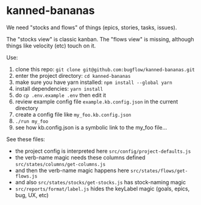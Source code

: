 # kanned-bananas

We need "stocks and flows" of things (epics, stories, tasks, issues).

The "stocks view" is classic kanban. The "flows view" is missing, although things like velocity (etc) touch on it.

Use:

1. clone this repo: `git clone git@github.com:bugflow/kanned-bananas.git`
2. enter the project directory: `cd kanned-bananas`
3. make sure you have yarn installed: `npm install --global yarn`
4. install dependencies: `yarn install`
5. do `cp .env.example .env` then edit it
6. review example config file `example.kb.config.json` in the current directory
7. create a config file like `my_foo.kb.config.json`
8. `./run my_foo`
9. see how kb.config.json is a symbolic link to the my_foo file...

See these files:

- the project config is interpreted here `src/config/project-defaults.js`
- the verb-name magic needs these columns defined `src/states/columns/get-columns.js`
- and then the verb-name magic happens here `src/states/flows/get-flows.js`
- and also `src/states/stocks/get-stocks.js` has stock-naming magic
- `src/reports/format/label.js` hides the keyLabel magic (goals, epics, bug, UX, etc)
